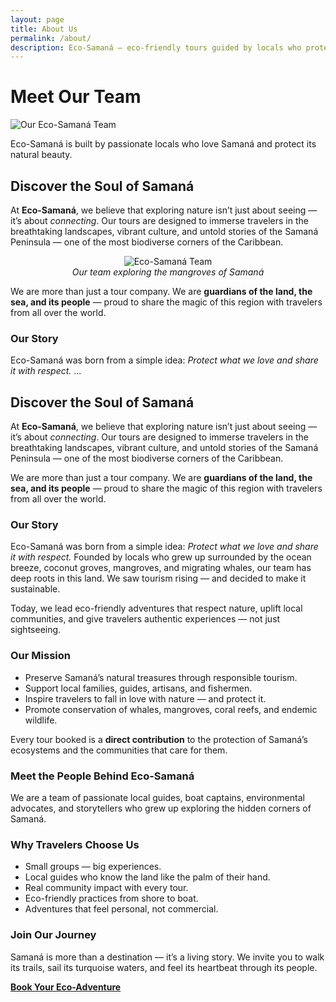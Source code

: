 ```yaml
---
layout: page
title: About Us
permalink: /about/
description: Eco-Samaná — eco-friendly tours guided by locals who protect Samaná’s nature and culture.
---
```


# Meet Our Team

<img src="{{ '/assets/images/team/elvis-team.jpg' | relative_url }}" alt="Our Eco-Samaná Team">

Eco-Samaná is built by passionate locals who love Samaná and protect its natural beauty.

## Discover the Soul of Samaná
At **Eco-Samaná**, we believe that exploring nature isn’t just about seeing — it’s about *connecting*. Our tours are designed to immerse travelers in the breathtaking landscapes, vibrant culture, and untold stories of the Samaná Peninsula — one of the most biodiverse corners of the Caribbean.

<p align="center">
  <img src="{{ '/assets/images/elvis-team.jpg' | relative_url }}" alt="Eco-Samaná Team" class="hero-image">
  <br><em>Our team exploring the mangroves of Samaná</em>
</p>

We are more than just a tour company. We are **guardians of the land, the sea, and its people** — proud to share the magic of this region with travelers from all over the world.

### Our Story
Eco-Samaná was born from a simple idea: *Protect what we love and share it with respect.* ...

## Discover the Soul of Samaná
At **Eco-Samaná**, we believe that exploring nature isn’t just about seeing — it’s about *connecting*. Our tours are designed to immerse travelers in the breathtaking landscapes, vibrant culture, and untold stories of the Samaná Peninsula — one of the most biodiverse corners of the Caribbean.

We are more than just a tour company. We are **guardians of the land, the sea, and its people** — proud to share the magic of this region with travelers from all over the world.

### Our Story
Eco-Samaná was born from a simple idea: *Protect what we love and share it with respect.* Founded by locals who grew up surrounded by the ocean breeze, coconut groves, mangroves, and migrating whales, our team has deep roots in this land. We saw tourism rising — and decided to make it sustainable.  

Today, we lead eco-friendly adventures that respect nature, uplift local communities, and give travelers authentic experiences — not just sightseeing.

### Our Mission
- Preserve Samaná’s natural treasures through responsible tourism.  
- Support local families, guides, artisans, and fishermen.  
- Inspire travelers to fall in love with nature — and protect it.  
- Promote conservation of whales, mangroves, coral reefs, and endemic wildlife.

Every tour booked is a **direct contribution** to the protection of Samaná’s ecosystems and the communities that care for them.

### Meet the People Behind Eco-Samaná
We are a team of passionate local guides, boat captains, environmental advocates, and storytellers who grew up exploring the hidden corners of Samaná.  

### Why Travelers Choose Us
- Small groups — big experiences.  
- Local guides who know the land like the palm of their hand.  
- Real community impact with every tour.  
- Eco-friendly practices from shore to boat.  
- Adventures that feel personal, not commercial.

### Join Our Journey
Samaná is more than a destination — it’s a living story. We invite you to walk its trails, sail its turquoise waters, and feel its heartbeat through its people.

[**Book Your Eco-Adventure**](/tours/)
